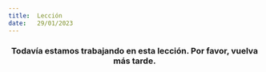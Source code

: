 ```yaml
---
title:  Lección
date:   29/01/2023
---
```


### <center>Todavía estamos trabajando en esta lección. Por favor, vuelva más tarde.</center>